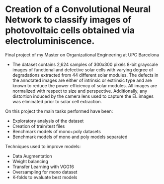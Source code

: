 # Creation of a Convolutional Neural Network to classify images of photovoltaic cells obtained via electroluminiscence.
Final project of my Master on Organizational Engineering at UPC Barcelona

- The dataset contains 2,624 samples of 300x300 pixels 8-bit grayscale images of functional and defective solar cells with varying degree of degradations extracted from 44 different solar modules. The defects in the annotated images are either of intrinsic or extrinsic type and are known to reduce the power efficiency of solar modules.
All images are normalized with respect to size and perspective. Additionally, any distortion induced by the camera lens used to capture the EL images was eliminated prior to solar cell extraction.

On this project the main tasks performed have been:
- Exploratory analysis of the dataset
- Creation of train/test files
- Benchmark models of mono+poly datasets
- Benchmark models of mono and poly models separated

Techniques used to improve models:
- Data Augmentation
- Weight balancing
- Transfer Learning with VGG16
- Oversampling for mono dataset
- K-folds to evaluate best models
